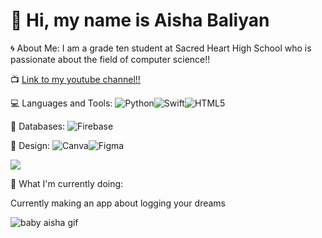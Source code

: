 <h1>👋 Hi, my name is Aisha Baliyan </h1>
🌀 About Me:
I am a grade ten student at Sacred Heart High School who is passionate about the field of computer science!!


📺  [Link to my youtube channel!!](https://www.youtube.com/@aishabaliyan3239)

💻 Languages and Tools:
![Python](https://img.shields.io/badge/python-3670A0?style=for-the-badge&logo=python&logoColor=ffdd54)![Swift](https://img.shields.io/badge/swift-F54A2A?style=for-the-badge&logo=swift&logoColor=white)![HTML5](https://img.shields.io/badge/html5-%23E34F26.svg?style=for-the-badge&logo=html5&logoColor=white)


💾 Databases:
![Firebase](https://img.shields.io/badge/firebase-a08021?style=for-the-badge&logo=firebase&logoColor=ffcd34)

🎨 Design:
	![Canva](https://img.shields.io/badge/Canva-%2300C4CC.svg?style=for-the-badge&logo=Canva&logoColor=white)![Figma](https://img.shields.io/badge/figma-%23F24E1E.svg?style=for-the-badge&logo=figma&logoColor=white)

<a href="https://github.com/AishaBaliyan/AishaBaliyan">
  <img align="center" src="https://github-readme-stats.vercel.app/api/top-langs/?username=AishaBaliyan&hide=html&title_color=ffffff&text_color=c9cacc&icon_color=2bbc8a&bg_color=1d1f21&langs_count=3" />
</a>
<a 
</a>



🎯 What I'm currently doing:

Currently making an app about logging your dreams


![baby aisha gif](https://github.com/user-attachments/assets/750d8b13-7df7-4b94-884a-470877cd61a4)
